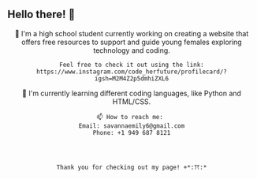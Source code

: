## Hello there! 👋
<header>🔭 I'm a high school student currently working on creating a website that offers free resources to support and guide young females exploring technology and coding.
 
  <body>
    
    Feel free to check it out using the link:
    https://www.instagram.com/code_herfuture/profilecard/?igsh=M2M4Z2p5dmhiZXL6
  </body>
<header> 🌱 I'm currently learning different coding languages, like Python and HTML/CSS.
  <body>

    📫 How to reach me: 
    Email: savannaemily6@gmail.com
    Phone: +1 949 687 8121
  
</header>
<footer>
 
<body> 
 
    Thank you for checking out my page! +*:ꔫ:*
</body>

</footer>
<!--
**savannaemily6/savannaemily6** is a ✨ _special_ ✨ repository because its `README.md` (this file) appears on your GitHub profile.

Here are some ideas to get you started:

- 🔭 I’m currently working on ...
- 🌱 I’m currently learning ...
- 👯 I’m looking to collaborate on ...
- 🤔 I’m looking for help with ...
- 💬 Ask me about ...
- 📫 How to reach me: ...
- 😄 Pronouns: ...
- ⚡ Fun fact: ...
-->
